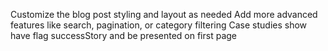 Customize the blog post styling and layout as needed
Add more advanced features like search, pagination, or category filtering
Case studies show have flag successStory and be presented on first page
